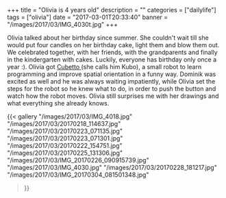 +++
title = "Olivia is 4 years old"
description = ""
categories = ["dailylife"]
tags = ["olivia"]
date = "2017-03-01T20:33:40"
banner = "/images/2017/03/IMG_4030t.jpg"
+++

Olivia talked about her birthday since summer. She couldn't wait till she would put four candles on her birthday cake, light them  and blow them out. We celebrated together, with her friends, with the grandparents and finally in the kindergarten with cakes. Luckily, everyone has birthday only once a year :).
Olivia got <a title="Cubetto" href="https://www.primotoys.com/" target="_blank"> Cubetto </a> (she calls him Kubo), a small robot to learn programming and improve spatial orientation in a funny way. Dominik was excited as well and he was always waiting impatiently, while Olivia set the steps for the robot so he knew what to do, in order to push the button and watch how the robot moves.
Olivia still surprises me with her drawings and what everything she already knows.

{{< gallery
    "/images/2017/03/IMG_4018.jpg"
    "/images/2017/03/20170218_114637.jpg"
    "/images/2017/03/20170223_071135.jpg"
    "/images/2017/03/20170223_071301.jpg"
    "/images/2017/03/20170222_154751.jpg"
    "/images/2017/03/20170225_131306.jpg"
    "/images/2017/03/IMG_20170226_090915739.jpg"
    "/images/2017/03/IMG_4030.jpg"
    "/images/2017/03/20170228_181217.jpg"
    "/images/2017/03/IMG_20170304_081501348.jpg"
>}}
